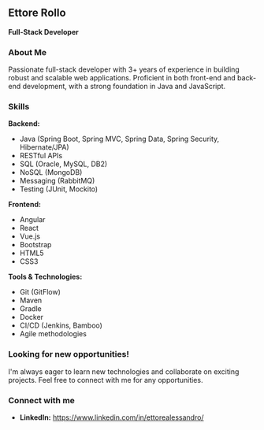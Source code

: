 ## **Ettore Rollo**

**Full-Stack Developer**

### **About Me**

Passionate full-stack developer with 3+ years of experience in building robust and scalable web applications. Proficient in both front-end and back-end development, with a strong foundation in Java and JavaScript.

### **Skills**

**Backend:**
* Java (Spring Boot, Spring MVC, Spring Data, Spring Security, Hibernate/JPA)
* RESTful APIs
* SQL (Oracle, MySQL, DB2)
* NoSQL (MongoDB)
* Messaging (RabbitMQ)
* Testing (JUnit, Mockito)

**Frontend:**
* Angular
* React
* Vue.js
* Bootstrap
* HTML5
* CSS3

**Tools & Technologies:**
* Git (GitFlow)
* Maven
* Gradle
* Docker
* CI/CD (Jenkins, Bamboo)
* Agile methodologies

### **Looking for new opportunities!**

I'm always eager to learn new technologies and collaborate on exciting projects. Feel free to connect with me for any opportunities.

### **Connect with me**

* **LinkedIn:** https://www.linkedin.com/in/ettorealessandro/